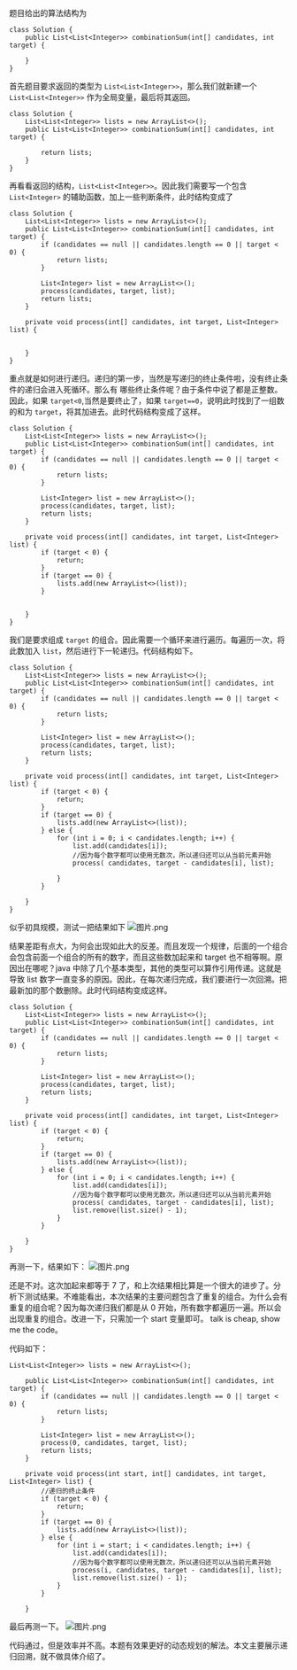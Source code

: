 
题目给出的算法结构为
```
class Solution {
    public List<List<Integer>> combinationSum(int[] candidates, int target) {
       
    }
}
```
首先题目要求返回的类型为 `List<List<Integer>>`，那么我们就新建一个 `List<List<Integer>>` 作为全局变量，最后将其返回。
```
class Solution {
    List<List<Integer>> lists = new ArrayList<>();
    public List<List<Integer>> combinationSum(int[] candidates, int target) {
       
        return lists;
    }
}
```
再看看返回的结构，`List<List<Integer>>`。因此我们需要写一个包含 `List<Integer>` 的辅助函数，加上一些判断条件，此时结构变成了
```
class Solution {
    List<List<Integer>> lists = new ArrayList<>();
    public List<List<Integer>> combinationSum(int[] candidates, int target) {
        if (candidates == null || candidates.length == 0 || target < 0) {
            return lists;
        }

        List<Integer> list = new ArrayList<>();
        process(candidates, target, list);
        return lists;
    }

    private void process(int[] candidates, int target, List<Integer> list) {
    

    }
}
```
重点就是如何进行递归。递归的第一步，当然是写递归的终止条件啦，没有终止条件的递归会进入死循环。那么有 哪些终止条件呢？由于条件中说了都是正整数。因此，如果 `target<0`,当然是要终止了，如果 `target==0`，说明此时找到了一组数的和为 `target`，将其加进去。此时代码结构变成了这样。
```
class Solution {
    List<List<Integer>> lists = new ArrayList<>();
    public List<List<Integer>> combinationSum(int[] candidates, int target) {
        if (candidates == null || candidates.length == 0 || target < 0) {
            return lists;
        }

        List<Integer> list = new ArrayList<>();
        process(candidates, target, list);
        return lists;
    }

    private void process(int[] candidates, int target, List<Integer> list) {
        if (target < 0) {
            return;
        }
        if (target == 0) {
            lists.add(new ArrayList<>(list));
        }
       

    }
}
```
我们是要求组成 `target` 的组合。因此需要一个循环来进行遍历。每遍历一次，将此数加入 `list`，然后进行下一轮递归。代码结构如下。
```
class Solution {
    List<List<Integer>> lists = new ArrayList<>();
    public List<List<Integer>> combinationSum(int[] candidates, int target) {
        if (candidates == null || candidates.length == 0 || target < 0) {
            return lists;
        }

        List<Integer> list = new ArrayList<>();
        process(candidates, target, list);
        return lists;
    }

    private void process(int[] candidates, int target, List<Integer> list) {
        if (target < 0) {
            return;
        }
        if (target == 0) {
            lists.add(new ArrayList<>(list));
        } else {
            for (int i = 0; i < candidates.length; i++) {
                list.add(candidates[i]);
                //因为每个数字都可以使用无数次，所以递归还可以从当前元素开始
                process( candidates, target - candidates[i], list);
      
            }
        }

    }
}
```
似乎初具规模，测试一把结果如下
![图片.png](https://pic.leetcode-cn.com/1188201c79fc60517300e5bd3c1a3dfd1a1f542ccf4c7e6fa26f9b7cf451f2a8-%E5%9B%BE%E7%89%87.png)


结果差距有点大，为何会出现如此大的反差。而且发现一个规律，后面的一个组合会包含前面一个组合的所有的数字，而且这些数加起来和 target 也不相等啊。原因出在哪呢？java 中除了几个基本类型，其他的类型可以算作引用传递。这就是导致 list 数字一直变多的原因。因此，在每次递归完成，我们要进行一次回溯。把最新加的那个数删除。此时代码结构变成这样。
```
class Solution {
    List<List<Integer>> lists = new ArrayList<>();
    public List<List<Integer>> combinationSum(int[] candidates, int target) {
        if (candidates == null || candidates.length == 0 || target < 0) {
            return lists;
        }

        List<Integer> list = new ArrayList<>();
        process(candidates, target, list);
        return lists;
    }

    private void process(int[] candidates, int target, List<Integer> list) {
        if (target < 0) {
            return;
        }
        if (target == 0) {
            lists.add(new ArrayList<>(list));
        } else {
            for (int i = 0; i < candidates.length; i++) {
                list.add(candidates[i]);
                //因为每个数字都可以使用无数次，所以递归还可以从当前元素开始
                process( candidates, target - candidates[i], list);
                list.remove(list.size() - 1);
            }
        }

    }
}
```
再测一下，结果如下：
![图片.png](https://pic.leetcode-cn.com/92fe23acff8cfd4442d3781252364f5487f5ecc0af307553d7e7da5055a17b5f-%E5%9B%BE%E7%89%87.png)


还是不对。这次加起来都等于 7 了，和上次结果相比算是一个很大的进步了。分析下测试结果。不难能看出，本次结果的主要问题包含了重复的组合。为什么会有重复的组合呢？因为每次递归我们都是从 0 开始，所有数字都遍历一遍。所以会出现重复的组合。改进一下，只需加一个 start 变量即可。 talk is cheap, show me the code。

代码如下：
```
List<List<Integer>> lists = new ArrayList<>();

    public List<List<Integer>> combinationSum(int[] candidates, int target) {
        if (candidates == null || candidates.length == 0 || target < 0) {
            return lists;
        }

        List<Integer> list = new ArrayList<>();
        process(0, candidates, target, list);
        return lists;
    }

    private void process(int start, int[] candidates, int target, List<Integer> list) {
        //递归的终止条件
        if (target < 0) {
            return;
        }
        if (target == 0) {
            lists.add(new ArrayList<>(list));
        } else {
            for (int i = start; i < candidates.length; i++) {
                list.add(candidates[i]);
                //因为每个数字都可以使用无数次，所以递归还可以从当前元素开始
                process(i, candidates, target - candidates[i], list);
                list.remove(list.size() - 1);
            }
        }

    }

```
最后再测一下。
![图片.png](https://pic.leetcode-cn.com/91e72e57e89bd79da675b9b7d957bddc6e82012f578866c46ca12de008d363ba-%E5%9B%BE%E7%89%87.png)


代码通过，但是效率并不高。本题有效果更好的动态规划的解法。本文主要展示递归回溯，就不做具体介绍了。